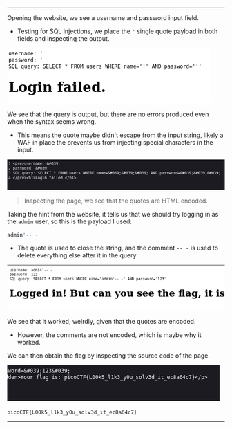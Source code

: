 
---

Opening the website, we see a username and password input field.
- Testing for SQL injections, we place the `'` single quote payload in both fields and inspecting the output.

![](./screenshots/sql-1.png)

We see that the query is output, but there are no errors produced even when the syntax seems wrong.
- This means the quote maybe didn't escape from the input string, likely a WAF in place the prevents us from injecting special characters in the input.

![](./screenshots/sql-2.png)

> Inspecting the page, we see that the quotes are HTML encoded.

Taking the hint from the website, it tells us that we should try logging in as the `admin` user, so this is the payload I used:

```sql
admin'-- -
```
- The quote is used to close the string, and the comment `-- -` is used to delete everything else after it in the query.

![](./screenshots/sql-3.png)

We see that it worked, weirdly, given that the quotes are encoded.
- However, the comments are not encoded, which is maybe why it worked.

We can then obtain the flag by inspecting the source code of the page.

![](./screenshots/sql-4.png)

```text
picoCTF{L00k5_l1k3_y0u_solv3d_it_ec8a64c7}
```

---
